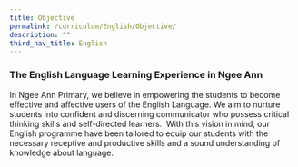 ```yaml
---
title: Objective
permalink: /curriculum/English/Objective/
description: ""
third_nav_title: English
---
```



### The English Language Learning Experience in Ngee Ann

In Ngee Ann Primary, we believe in empowering the students to become effective and affective users of the English Language. We aim to nurture students into confident and discerning communicator who possess critical thinking skills and self-directed learners.  With this vision in mind, our English programme have been tailored to equip our students with the necessary receptive and productive skills and a sound understanding of knowledge about language.